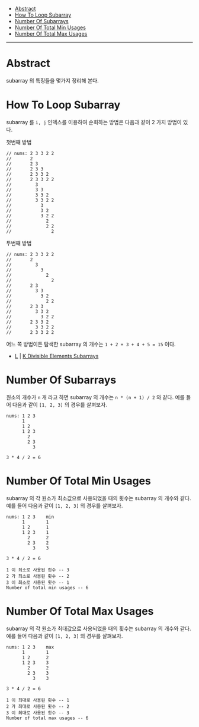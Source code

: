 - [Abstract](#abstract)
- [How To Loop Subarray](#how-to-loop-subarray)
- [Number Of Subarrays](#number-of-subarrays)
- [Number Of Total Min Usages](#number-of-total-min-usages)
- [Number Of Total Max Usages](#number-of-total-max-usages)

----

# Abstract

subarray 의 특징들을 몇가지 정리해 본다.

# How To Loop Subarray

subarray 를 `i, j` 인덱스를 이용하여 순회하는 방법은 다음과 같이 2 가지 방법이 있다.

첫번째 방법

```
// nums: 2 3 3 2 2
//       2
//       2 3
//       2 3 3
//       2 3 3 2
//       2 3 3 2 2
//         3 
//         3 3
//         3 3 2
//         3 3 2 2
//           3
//           3 2
//           3 2 2
//             2 
//             2 2
//               2
```

두번째 방법

```
// nums: 2 3 3 2 2
//       2
//         3
//           3
//             2
//               2
//       2 3
//         3 3
//           3 2
//             2 2
//       2 3 3
//         3 3 2
//           3 2 2
//       2 3 3 2
//         3 3 2 2
//       2 3 3 2 2
```

어느 쪽 방법이든 탐색한 subarray 의 개수는 `1 + 2 + 3 + 4 + 5 = 15` 이다.

* [L](/leetcode3/KDivisibleElementsSubarrays/) | [K Divisible Elements Subarrays](https://leetcode.com/problems/k-divisible-elements-subarrays/)

# Number Of Subarrays

원소의 개수가 `n` 개 라고 하면 subarray 의 개수는 `n * (n + 1) / 2` 와 같다.
예를 들어 다음과 같이 `[1, 2, 3]` 의 경우를 살펴보자.

```
nums: 1 2 3
      1
      1 2
      1 2 3
        2 
        2 3
          3

3 * 4 / 2 = 6
```

# Number Of Total Min Usages

subarray 의 각 원소가 최소값으로 사용되었을 때의 횟수는 subarray 의 개수와 같다.
예를 들어 다음과 같이 `[1, 2, 3]` 의 경우를 살펴보자.

```
nums: 1 2 3    min
      1        1
      1 2      1
      1 2 3    1
        2      2
        2 3    2
          3    3

3 * 4 / 2 = 6

1 이 최소로 사용된 횟수 -- 3
2 가 최소로 사용된 횟수 -- 2
3 이 최소로 사용된 횟수 -- 1
Number of total min usages -- 6
```

# Number Of Total Max Usages

subarray 의 각 원소가 최대값으로 사용되었을 때의 횟수는 subarray 의 개수와 같다.
예를 들어 다음과 같이 `[1, 2, 3]` 의 경우를 살펴보자.

```
nums: 1 2 3    max
      1        1
      1 2      2
      1 2 3    3
        2      2
        2 3    3
          3    3

3 * 4 / 2 = 6

1 이 최대로 사용된 횟수 -- 1
2 가 최대로 사용된 횟수 -- 2
3 이 최대로 사용된 횟수 -- 3
Number of total max usages -- 6
```
